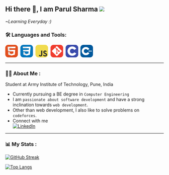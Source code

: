 <h2>Hi there 👋, I am Parul Sharma <img src="https://media4.giphy.com/media/v1.Y2lkPTc5MGI3NjExcXA0azdncGdxZ3A3aGMyNXNtYTNhdXd0bmdkMnRveGJtMHJrcGVyNyZlcD12MV9pbnRlcm5hbF9naWZfYnlfaWQmY3Q9Zw/CuuSHzuc0O166MRfjt/giphy.gif" width="100"/> </h2>

*~Learning Everyday :)*

  <div align="left">
    <h3>🛠️ Languages and Tools:</h3>
    <img src="https://github.com/tandpfun/skill-icons/blob/main/icons/HTML.svg" title="HTML5" alt="HTML" width="40" height="40"/>&nbsp;
    <img src="https://github.com/tandpfun/skill-icons/blob/main/icons/CSS.svg"  title="CSS3" alt="CSS" width="40" height="40"/>&nbsp;
    <img src="https://github.com/tandpfun/skill-icons/blob/main/icons/JavaScript.svg" title="JavaScript" alt="JavaScript" width="40" height="40"/>&nbsp;
    <img src="https://github.com/tandpfun/skill-icons/blob/main/icons/Git.svg" title="Git" **alt="Git" width="40" height="40"/>&nbsp;
    <img src="https://github.com/tandpfun/skill-icons/blob/main/icons/C.svg" title="C" **alt="C" width="40" height="40"/>&nbsp;
    <img src="https://github.com/tandpfun/skill-icons/blob/main/icons/CPP.svg" title="C++" **alt="C++" width="40" height="40"/>&nbsp;
  </div>  

---
### 👩‍💻 About Me :
Student at Army Institute of Technology, Pune, India
- Currently pursuing a BE degree in `Computer Engineering`
- I am `passionate about software development` and have a strong inclination towards `web development`.
- Other than web development, I also like to solve problems on `codeforces`.
- Connect with me <br>
   <a href="https://www.linkedin.com/in/-parul-sharma/">
  <img src="https://camo.githubusercontent.com/8c0692475a5bfc1d9e7361074bdb648e567cae7b5b40ffd32adae31180b0d7b6/68747470733a2f2f696d672e736869656c64732e696f2f62616467652f4c696e6b6564496e2d3030373742353f7374796c653d666f722d7468652d6261646765266c6f676f3d6c696e6b6564696e266c6f676f436f6c6f723d7768697465" alt="LinkedIn" data-canonical-src="https://img.shields.io/badge/LinkedIn-0077B5?style=for-the-badge&amp;logo=linkedin&amp;logoColor=white" style="max-width: 100%;">
</a>

---
### 📊 My Stats :
[![GitHub Streak](http://github-readme-streak-stats.herokuapp.com?user=parul-sharma16&theme=dark&background=000000)](https://git.io/streak-stats)

[![Top Langs](https://github-readme-stats.vercel.app/api/top-langs/?username=parul-sharma16&layout=compact&theme=vision-friendly-dark)](https://github.com/anuraghazra/github-readme-stats)


<!--
**parul-sharma16/parul-sharma16** is a ✨ _special_ ✨ repository because its `README.md` (this file) appears on your GitHub profile.

Here are some ideas to get you started:

- 🔭 I’m currently working on ...
- 🌱 I’m currently learning ...
- 👯 I’m looking to collaborate on ...
- 🤔 I’m looking for help with ...
- 💬 Ask me about ...
- 📫 How to reach me: ...
- 😄 Pronouns: ...
- ⚡ Fun fact: ...
-->
